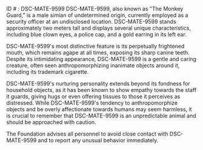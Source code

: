 ID # : DSC-MATE-9599
DSC-MATE-9599, also known as "The Monkey Guard," is a male simian of undetermined origin, currently employed as a security officer at an undisclosed location. DSC-MATE-9599 stands approximately two meters tall and displays several unique characteristics, including blue clown eyes, a police cap, and a gold earring in its left ear.

DSC-MATE-9599's most distinctive feature is its perpetually frightened mouth, which remains agape at all times, exposing its sharp canine teeth. Despite its intimidating appearance, DSC-MATE-9599 is a gentle and caring creature, often seen anthropomorphizing inanimate objects around it, including its trademark cigarette. 

DSC-MATE-9599's nurturing personality extends beyond its fondness for household objects, as it has been known to show empathy towards the staff it guards, giving hugs or even offering tissues to those it perceives as distressed. While DSC-MATE-9599's tendency to anthropomorphize objects and be overly affectionate towards humans may seem harmless, it is crucial to remember that DSC-MATE-9599 is an unpredictable animal and should be approached with caution.

The Foundation advises all personnel to avoid close contact with DSC-MATE-9599 and to report any unusual behavior immediately.